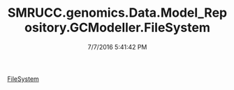 ﻿---
title: SMRUCC.genomics.Data.Model_Repository.GCModeller.FileSystem
date: 7/7/2016 5:41:42 PM
---

[FileSystem](T-SMRUCC.genomics.Data.Model_Repository.GCModeller.FileSystem.FileSystem.html)
